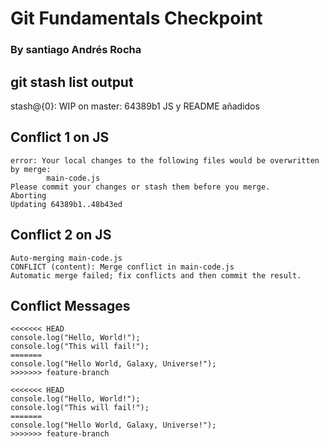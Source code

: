 # Git Fundamentals Checkpoint  

### By santiago Andrés Rocha  

## git stash list output  

stash@{0}: WIP on master: 64389b1 JS y README añadidos


## Conflict 1 on JS  
```
error: Your local changes to the following files would be overwritten by merge:
        main-code.js
Please commit your changes or stash them before you merge.
Aborting
Updating 64389b1..48b43ed
```
## Conflict 2 on JS  
```
Auto-merging main-code.js
CONFLICT (content): Merge conflict in main-code.js
Automatic merge failed; fix conflicts and then commit the result.
```
## Conflict Messages  
```
<<<<<<< HEAD
console.log("Hello, World!");
console.log("This will fail!");
=======
console.log("Hello World, Galaxy, Universe!");
>>>>>>> feature-branch

<<<<<<< HEAD
console.log("Hello, World!");
console.log("This will fail!");
=======
console.log("Hello World, Galaxy, Universe!");
>>>>>>> feature-branch
```
